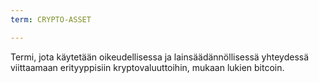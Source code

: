 ```yaml
---
term: CRYPTO-ASSET

---
```

Termi, jota käytetään oikeudellisessa ja lainsäädännöllisessä yhteydessä viittaamaan erityyppisiin kryptovaluuttoihin, mukaan lukien bitcoin.